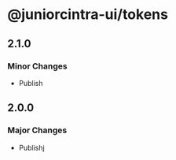 # @juniorcintra-ui/tokens

## 2.1.0

### Minor Changes

- Publish

## 2.0.0

### Major Changes

- Publishj
